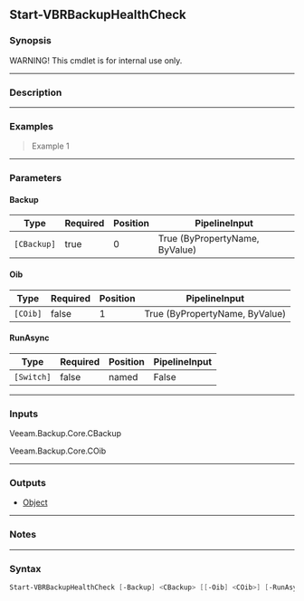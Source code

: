 Start-VBRBackupHealthCheck
--------------------------

### Synopsis
WARNING! This cmdlet is for internal use only.

---

### Description

---

### Examples
> Example 1

---

### Parameters
#### **Backup**

|Type       |Required|Position|PipelineInput                 |
|-----------|--------|--------|------------------------------|
|`[CBackup]`|true    |0       |True (ByPropertyName, ByValue)|

#### **Oib**

|Type    |Required|Position|PipelineInput                 |
|--------|--------|--------|------------------------------|
|`[COib]`|false   |1       |True (ByPropertyName, ByValue)|

#### **RunAsync**

|Type      |Required|Position|PipelineInput|
|----------|--------|--------|-------------|
|`[Switch]`|false   |named   |False        |

---

### Inputs
Veeam.Backup.Core.CBackup

Veeam.Backup.Core.COib

---

### Outputs
* [Object](https://learn.microsoft.com/en-us/dotnet/api/System.Object)

---

### Notes

---

### Syntax
```PowerShell
Start-VBRBackupHealthCheck [-Backup] <CBackup> [[-Oib] <COib>] [-RunAsync] [<CommonParameters>]
```
